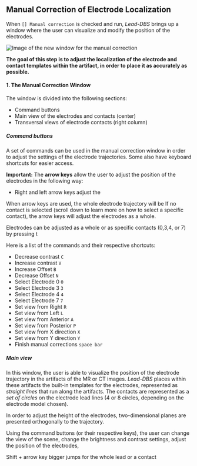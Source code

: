 ## Manual Correction of Electrode Localization

When `[] Manual correction` is checked and run, _Lead-DBS_ brings up a window where the user can visualize and modify the position of the electrodes.

![Image of the new window for the manual correction]()

**The goal of this step is to adjust the localization of the electrode and contact templates within the artifact, in order to place it as accurately as possible.**

#### 1. The Manual Correction Window

The window is divided into the following sections:
- Command buttons
- Main view of the electrodes and contacts (center)
- Transversal views of electrode contacts (right column)

##### Command buttons

A set of commands can be used in the manual correction window in order to adjust the settings of the electrode trajectories. Some also have keyboard shortcuts for easier access.

**Important:**
The **arrow keys** allow the user to adjust the position of the electrodes in the following way:
- Right and left arrow keys adjust the


When arrow keys are used, the whole electrode trajectory will be
If no contact is selected (scroll down to learn more on how to select a specific contact), the arrow keys will adjust the electrodes as a whole.


Electrodes can be adjusted as a whole or as specific contacts (0,3,4, or 7) by pressing t

Here is a list of the commands and their respective shortcuts:
- Decrease contrast `C`
- Increase contrast `V`
- Increase Offset `B`
- Decrease Offset `N`
- Select Electrode 0 `0`
- Select Electrode 3 `3`
- Select Electrode 4 `4`
- Select Electrode 7 `7`
- Set view from Right `R`
- Set view from Left `L`
- Set view from Anterior `A`
- Set view from Posterior `P`
- Set view from X direction `X`
- Set view from Y direction `Y`
- Finish manual corrections `space bar`




##### Main view

In this window, the user is able to visualize the position of the electrode trajectory in the artifacts of the MR or CT images. _Lead-DBS_ places within these artifacts the built-in templates for the electrodes, represented as _straight lines_ that run along the artifacts. The contacts are represented as a _set of circles_ on the electrode lead lines (4 or 8 circles, depending on the electrode model chosen).

In order to adjust the height of the electrodes, two-dimensional planes are presented orthogonally to the trajectory.

Using the command buttons (or their respective keys), the user can change the view of the scene, change the brightness and contrast settings, adjust the position of the electrodes,


Shift + arrow key bigger jumps for the whole lead or a contact
